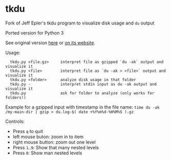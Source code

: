 tkdu
====

Fork of Jeff Epler's tkdu program to visualize disk usage and `du` output

Ported version for Python 3

See original version [here](https://github.com/daniel-beck/tkdu/commit/55ef0278c58b5a03687180bb5e5722fa3a22d7a5) or [on its website](http://www.unpythonic.net/jeff/tkdu/).


Usage:
```
  tkdu.py <file.gz>     interpret file as gzipped `du -ak` output and visualize it
  tkdu.py <file>        interpret file as `du -ak > <file>` output and visualize it
  tkdu.py <folder>      analyze disk usage in that folder
  tkdu.py -             interpret stdin input as du -ak output and visualize it
  tkdu.py               ask for folder to analyze (only works for folders!)
```
Example for a gzipped input with timestamp in the file name:
`time du -ak /my-main-dir | gzip > du.log-$( date +%Y%m%d-%H%M%S ).gz`

Controls:
  * Press `q` to quit
  * left mouse buton: zoom in to item
  * right mouse button: zoom out one level
  * Press `1`..`9`: Show that many nested levels
  * Press `0`: Show man nested levels
